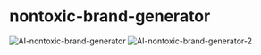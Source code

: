 # nontoxic-brand-generator
![AI-nontoxic-brand-generator](https://github.com/ASV185/nontoxic-brand-generator/assets/74805696/c01e4e5b-5e5b-46d0-8ba8-fa5cc6f06f88)
![AI-nontoxic-brand-generator-2](https://github.com/ASV185/nontoxic-brand-generator/assets/74805696/bdbcd5ae-302e-4e1e-bb4e-4a72e8f441e9)

